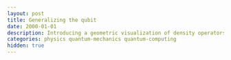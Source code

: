 ```yaml
---
layout: post
title: Generalizing the qubit
date: 2000-01-01
description: Introducing a geometric visualization of density operators for two-state systems.
categories: physics quantum-mechanics quantum-computing
hidden: true
---
```

